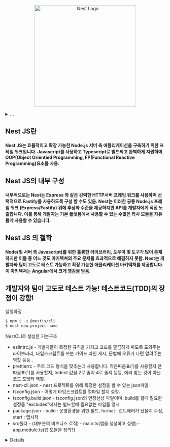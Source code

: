 <p align="center">
  <a href="http://nestjs.com/" target="blank"><img src="https://nestjs.com/img/logo_text.svg" width="320" alt="Nest Logo" /></a>
</p>

<details>
  <summary>...</summary>
  
## Description

[Nest](https://github.com/nestjs/nest) framework TypeScript starter repository.

## Installation

```bash
$ npm install
```

## Running the app

```bash
# development
$ npm run start

# watch mode
$ npm run start:dev

# production mode
$ npm run start:prod
```

## Test

```bash
# unit tests
$ npm run test

# e2e tests
$ npm run test:e2e

# test coverage
$ npm run test:cov
```

## Support

Nest is an MIT-licensed open source project. It can grow thanks to the sponsors and support by the amazing backers. If you'd like to join them, please [read more here](https://docs.nestjs.com/support).

## Stay in touch

- Author - [Kamil Myśliwiec](https://kamilmysliwiec.com)
- Website - [https://nestjs.com](https://nestjs.com/)
- Twitter - [@nestframework](https://twitter.com/nestframework)

## License

Nest is [MIT licensed](LICENSE).
  
</details>

## Nest JS란 
#### Nest JS는 효율적이고 확장 가능한 Node.js 서버 측 애플리케이션을 구축하기 위한 프레임 워크입니다. Javascript를 사용하고 Typescript로 빌드되고 완벽하게 지원하며 OOP(Object Orientied Programming, FP(Functional Reactive Programming)요소를 사용.
## Nest JS의 내부 구성
#### 내부적으로는 Nest는 Express 와 같은 강력한 HTTP서버 프레임 워크를 사용하며 선택적으로 Fastify를 사용하도록 구성 할 수도 있음.   Nest는 이러한 공통 Node.js 프레임 워크 (Express/Fastify) 위에 추상화 수준을 제공하지만 API를 개발자에게 직접 노출합니다. 이를 통해 개발자는 기본 플렛폼에서 사용할 수 있는 수많은 타사 모듈을 자유롭게 사용할 수 있습니다.
## Nest JS 의 철학
#### Node(및 서버 측 Javascript)를 위한 훌륭한 라이브러리, 도우미 및 도구가 많이 존재하지만 이들 중 어느 것도 아키텍쳐의 주요 문제를 효과적으로 해결하지 못함.   Nest는 개발자와 팀이 고도로 테스트 가능하고 확장 가능한 애플리케이션 아키텍쳐를 제공합니다. 이 아키텍쳐는 Angular에서 크게 영감을 받음.
## 개발자와 팀이 고도로 테스트 가능! 테스트코드(TDD)의 장점이 강함!

실행과정
```bash
$ npm i -g @nestjs/cli   
$ nest new project-name
```
NestCLI로 생성한 기본구조
* eslintrc.js - 개발자들이 특정한 규칙을 가지고 코드를 깔끔하게 짜도록 도와주는 라이브러리, 타입스크립트를 쓰는 가이드 라인 제시, 문법에 오류가 나면 알려주는 역할 등등..
* prettierrc - 주로 코드 형식을 맞추는데 사용합니다. 작은따옴표(')를 사용할지 큰따옴표(")를 사용할지, Indent 값을 2로 줄지 4로 줄지 등등, 에러 찾는 것이 아닌 코드 포멧터 역할.
* nest-cli.json - nest 프로젝트를 위해 특정한 설정을 할 수 있는 json파일.
* tsconfig.json - 어떻게 타입스크립트를 컴파일 할지 설정.
* tsconfig.build.json - tsconfig.json의 연장선상 파일이며 .build를 할때 필요한 설정들 "excludes"에서는 빌드할때 필요없는 파일들 명시
* package.json - build : 운영환경을 위한 필드, format : 린트에러가 났을지 수정, start : 앱시작   
* src폴더 - (대부분의 비즈니스 로직) - main.ts(앱을 생성하고 실행) - app.module.ts(앱 모듈을 정의?)

<details>
  
![스크린샷 2021-10-27 오후 4 01 45](https://user-images.githubusercontent.com/81910342/139016162-bda908d5-0c31-495f-8c23-6bb6105fc715.png)   
![스크린샷 2021-10-27 오후 4 06 23](https://user-images.githubusercontent.com/81910342/139016800-cdafefed-f148-4400-a51a-1dc2814760a4.png)

</details>











